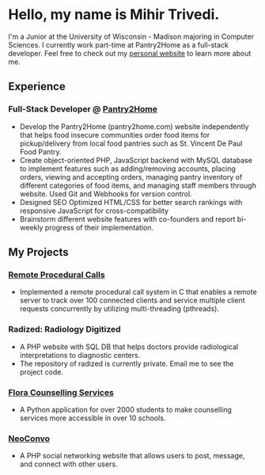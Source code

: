 # Hello, my name is Mihir Trivedi.
I'm a Junior at the University of Wisconsin - Madison majoring in Computer Sciences. I currently work part-time at Pantry2Home as a full-stack developer. Feel free to check out my [personal website](https://mihirtrivedi.com) to learn more about me.

## Experience
### Full-Stack Developer @ [Pantry2Home](https://pantry2home.com)
- Develop the Pantry2Home (pantry2home.com) website independently that helps food insecure communities order food items for pickup/delivery from local food pantries such as St. Vincent De Paul Food Pantry.
- Create object-oriented PHP, JavaScript backend with MySQL database to implement features such as adding/removing accounts, placing orders, viewing and accepting orders, managing pantry inventory of different categories of food items, and managing staff members through website. Used Git and Webhooks for version control.
- Designed SEO Optimized HTML/CSS for better search rankings with responsive JavaScript for cross-compatibility
- Brainstorm different website features with co-founders and report bi-weekly progress of their implementation.

## My Projects
### [Remote Procedural Calls](https://github.com/m-trivedi/remote-procedural-calls)
- Implemented a remote procedural call system in C that enables a remote server to track over 100 connected clients and service multiple client requests concurrently by utilizing multi-threading (pthreads).

### Radized: Radiology Digitized
- A PHP website with SQL DB that helps doctors provide radiological interpretations to diagnostic centers.
- The repository of radized is currently private. Email me to see the project code.

### [Flora Counselling Services](https://github.com/m-trivedi/flora)
- A Python application for over 2000 students to make counselling services more accessible in over 10 schools.

### [NeoConvo](https://github.com/m-trivedi/neoconvo)
- A PHP social networking website that allows users to post, message, and connect with other users.

<!--
**truvsere/truvsere** is a ✨ _special_ ✨ repository because its `README.md` (this file) appears on your GitHub profile.

Here are some ideas to get you started:

- 🔭 I’m currently working on ...
- 🌱 I’m currently learning ...
- 👯 I’m looking to collaborate on ...
- 🤔 I’m looking for help with ...
- 💬 Ask me about ...
- 📫 How to reach me: ...
- 😄 Pronouns: ...
- ⚡ Fun fact: ...
-->
